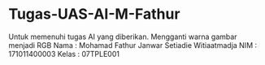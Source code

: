# Tugas-UAS-AI-M-Fathur
Untuk memenuhi tugas AI yang diberikan. Mengganti warna gambar menjadi RGB
Nama : Mohamad Fathur Janwar Setiadie Witiaatmadja
NIM : 171011400003
Kelas : 07TPLE001
